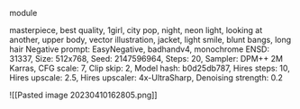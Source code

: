 module

masterpiece, best quality, 1girl, city pop, night, neon light, looking at another, upper body, vector illustration, jacket, light smile, blunt bangs, long hair
Negative prompt: EasyNegative, badhandv4, monochrome
ENSD: 31337, Size: 512x768, Seed: 2147596964, Steps: 20, Sampler: DPM++ 2M Karras, CFG scale: 7, Clip skip: 2, Model hash: b0d25db787, Hires steps: 10, Hires upscale: 2.5, Hires upscaler: 4x-UltraSharp, Denoising strength: 0.2

![[Pasted image 20230410162805.png]]